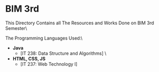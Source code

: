 # BIM 3rd

This Directory Contains all The Resources and Works Done on BIM 3rd Semester\

The Programming Languages Used:\

- **Java**
  - [IT 238: Data Structure and Algorithms] \
- **HTML, CSS, JS**
  - [IT 237: Web Technology I]

